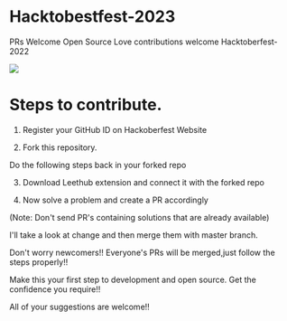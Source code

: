 
# Hacktobestfest-2023

PRs Welcome Open Source Love contributions welcome Hacktoberfest-2022

![](https://user-images.githubusercontent.com/85963909/193440138-76458f6d-1769-4dff-97f4-2246ec161cf3.jpg)


# Steps to contribute.
1) Register your GitHub ID on Hackoberfest Website

2) Fork this repository. 

Do the following steps back in your forked repo

3) Download Leethub extension and connect it with the forked repo

4) Now solve a problem and create a PR accordingly 

(Note: Don't send PR's containing solutions that are already available) 

I'll take a look at change and then merge them with master branch.

Don't worry newcomers!! Everyone's PRs will be merged,just follow the steps properly!!

 Make this your first step to development and open source. Get the confidence you require!!

All of your suggestions are welcome!!
